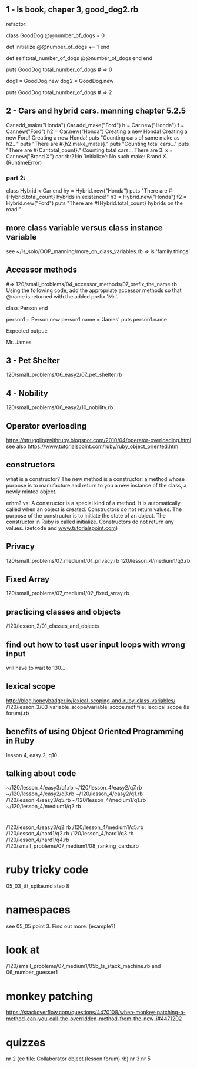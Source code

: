 ## 1 - ls book, chaper 3, good_dog2.rb
refactor:

class GoodDog
  @@number_of_dogs = 0

  def initialize
    @@number_of_dogs += 1
  end

  def self.total_number_of_dogs
    @@number_of_dogs
  end
end


puts GoodDog.total_number_of_dogs   # => 0

dog1 = GoodDog.new
dog2 = GoodDog.new

puts GoodDog.total_number_of_dogs   # => 2

## 2 - Cars and hybrid cars. manning chapter 5.2.5

Car.add_make("Honda")
Car.add_make("Ford")
h = Car.new("Honda")
f = Car.new("Ford")
h2 = Car.new("Honda")
Creating a new Honda!
Creating a new Ford!
Creating a new Honda!
puts "Counting cars of same make as h2..."
puts "There are #{h2.make_mates}."
puts "Counting total cars..."
puts "There are #{Car.total_count}."
Counting total cars...
There are 3.
x = Car.new("Brand X")
car.rb:21:in `initialize': No such make: Brand X. (RuntimeError)

### part 2:
class Hybrid < Car
end
hy = Hybrid.new("Honda")
puts "There are #{Hybrid.total_count} hybrids in existence!"
h3 = Hybrid.new("Honda")
f2 = Hybrid.new("Ford")
puts "There are #{Hybrid.total_count} hybrids on the road!"

## more class variable versus class instance variable
see ~/ls_solo/OOP_manning/more_on_class_variables.rb
=> is 'family things'

## Accessor methods
#=> 120/small_problems/04_accessor_methods/07_prefix_the_name.rb
Using the following code, add the appropriate accessor methods so that @name
is returned with the added prefix 'Mr.'.

class Person
end

person1 = Person.new
person1.name = 'James'
puts person1.name

Expected output:

Mr. James

## 3 - Pet Shelter
120/small_problems/06_easy2/07_pet_shelter.rb

## 4 - Nobility
120/small_problems/06_easy2/10_nobility.rb

## Operator overloading
https://strugglingwithruby.blogspot.com/2010/04/operator-overloading.html
see also
https://www.tutorialspoint.com/ruby/ruby_object_oriented.htm

## constructors
what is a constructor?
The new method is a constructor: a method whose purpose is to
manufacture and return to you a new instance of the class, a
newly minted object.

erhm? vs:
A constructor is a special kind of a method. It is automatically
called when an object is created. Constructors do not return values.
The purpose of the constructor is to initiate the state of an object.
The constructor in Ruby is called initialize. Constructors do not
return any values.
(zetcode and www.tutorialspoint.com)

## Privacy
120/small_problems/07_medium1/01_privacy.rb
120/lesson_4/medium1/q3.rb

## Fixed Array
120/small_problems/07_medium1/02_fixed_array.rb

## practicing classes and objects
/120/lesson_2/01_classes_and_objects

## find out how to test user input loops with wrong input
will have to wait to 130...

## lexical scope
http://blog.honeybadger.io/lexical-scoping-and-ruby-class-variables/
/120/lesson_3/03_variable_scope/variable_scope.mdf
file: lexcical scope (ls forum).rb

## benefits of using Object Oriented Programming in Ruby
lesson 4, easy 2, q10

## talking about code
~/120/lesson_4/easy3/q1.rb
~/120/lesson_4/easy2/q7.rb
~/120/lesson_4/easy2/q3.rb
~/120/lesson_4/easy2/q1.rb
/120/lesson_4/easy3/q5.rb
~/120/lesson_4/medium1/q1.rb
~/120/lesson_4/medium1/q2.rb

#
/120/lesson_4/easy3/q2.rb
/120/lesson_4/medium1/q5.rb
/120/lesson_4/hard1/q2.rb
/120/lesson_4/hard1/q3.rb
/120/lesson_4/hard1/q4.rb
/120/small_problems/07_medium1/08_ranking_cards.rb

# ruby tricky code
05_03_ttt_spike.md step 8

# namespaces
see 05_05 point 3. Find out more. (example?)

# look at
/120/small_problems/07_medium1/05b_ls_stack_machine.rb
and 06_number_guesser1

# monkey patching
https://stackoverflow.com/questions/4470108/when-monkey-patching-a-method-can-you-call-the-overridden-method-from-the-new-i#4471202

# quizzes
nr 2 (ee file: Collaborator object (lesson forum).rb)
nr 3
nr 5
